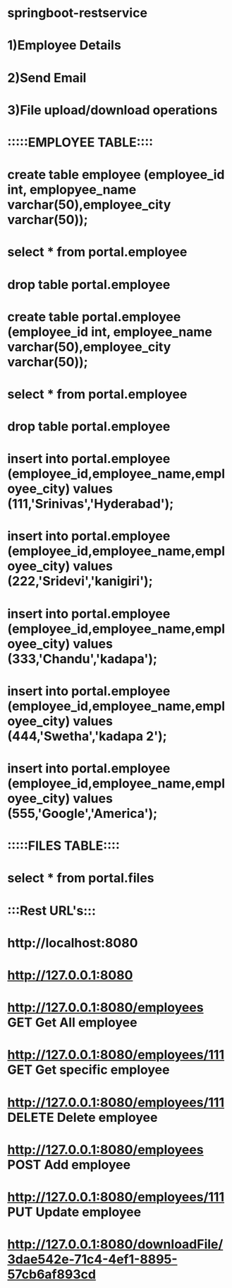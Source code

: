 # springboot-restservice

# 1)Employee Details
# 2)Send Email 
# 3)File upload/download operations 

# :::::EMPLOYEE TABLE::::
# create table employee (employee_id int, emplopyee_name varchar(50),employee_city varchar(50));
# select * from portal.employee
# drop table portal.employee 


# create table portal.employee (employee_id int, employee_name varchar(50),employee_city varchar(50));
# select * from portal.employee
# drop table portal.employee 


# insert into portal.employee (employee_id,employee_name,employee_city) values (111,'Srinivas','Hyderabad');
# insert into portal.employee (employee_id,employee_name,employee_city) values (222,'Sridevi','kanigiri');
# insert into portal.employee (employee_id,employee_name,employee_city) values (333,'Chandu','kadapa');
# insert into portal.employee (employee_id,employee_name,employee_city) values (444,'Swetha','kadapa 2');
# insert into portal.employee (employee_id,employee_name,employee_city) values (555,'Google','America');

# :::::FILES TABLE::::
# select * from portal.files

# :::Rest URL's:::

#  http://localhost:8080
#  http://127.0.0.1:8080

# http://127.0.0.1:8080/employees         GET       Get All employee
# http://127.0.0.1:8080/employees/111     GET       Get specific employee
# http://127.0.0.1:8080/employees/111     DELETE    Delete employee
# http://127.0.0.1:8080/employees         POST      Add employee
# http://127.0.0.1:8080/employees/111     PUT       Update employee 

# http://127.0.0.1:8080/downloadFile/3dae542e-71c4-4ef1-8895-57cb6af893cd


